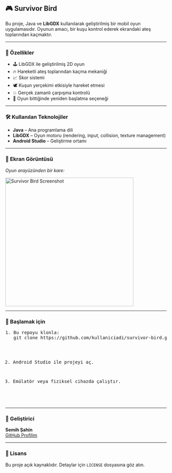<h2>🎮 Survivor Bird</h2>

<p>Bu proje, Java ve <strong>LibGDX</strong> kullanılarak geliştirilmiş bir mobil oyun uygulamasıdır. Oyunun amacı, bir kuşu kontrol ederek ekrandaki ateş toplarından kaçmaktır.</p>

<hr>

<h3>🧩 Özellikler</h3>
<ul>
  <li>🕹️ LibGDX ile geliştirilmiş 2D oyun</li>
  <li>🔥 Hareketli ateş toplarından kaçma mekaniği</li>
  <li>📈 Skor sistemi</li>
  <li>🕊️ Kuşun yerçekimi etkisiyle hareket etmesi</li>
  <li>💥 Gerçek zamanlı çarpışma kontrolü</li>
  <li>🔁 Oyun bittiğinde yeniden başlatma seçeneği</li>
</ul>

<hr>

<h3>🛠️ Kullanılan Teknolojiler</h3>
<ul>
  <li><strong>Java</strong> – Ana programlama dili</li>
  <li><strong>LibGDX</strong> – Oyun motoru (rendering, input, collision, texture management)</li>
  <li><strong>Android Studio</strong> – Geliştirme ortamı</li>
</ul>

<hr>

<h3>📱 Ekran Görüntüsü</h3>
<p><em>Oyun arayüzünden bir kare:</em></p>
<img src="assets/game" alt="Survivor Bird Screenshot" width="400"/>

<hr>

<h3>🚀 Başlamak için</h3>
<pre>
1. Bu repoyu klonla:
   git clone https://github.com/kullaniciadi/survivor-bird.git

2. Android Studio ile projeyi aç.

3. Emülatör veya fiziksel cihazda çalıştır.
</pre>

<hr>

<h3>👤 Geliştirici</h3>
<p><strong>Semih Şahin</strong><br>
<a href="https://github.com/semjhsahjn" target="_blank">GitHub Profilim</a></p>

<hr>

<h3>📄 Lisans</h3>
<p>Bu proje açık kaynaklıdır. Detaylar için <code>LICENSE</code> dosyasına göz atın.</p>
